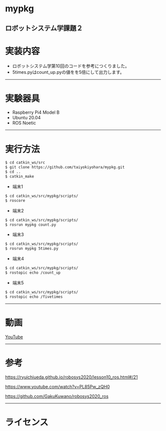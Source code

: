 # mypkg
ロボットシステム学課題２
--- 
# 実装内容
- ロボットシステム学第10回のコードを参考につくりました。
- 5times.pyはcount_up.pyの値をを5倍にして出力します。
---
# 実験器具
- Raspberry Pi4 Model B
- Ubuntu 20.04
- ROS Noetic
---
# 実行方法
``` bash
$ cd catkin_ws/src
$ git clone https://github.com/taiyokiyohara/mypkg.git
$ cd ..
$ catkin_make
```

- 端末1
```bash
$ cd catkin_ws/src/mypkg/scripts/ 
$ roscore
```

- 端末2
```bash
$ cd catkin_ws/src/mypkg/scripts/ 
$ rosrun mypkg count.py
```

- 端末3
```bash
$ cd catkin_ws/src/mypkg/scripts/ 
$ rosrun mypkg 5times.py
```

- 端末4
```bash
$ cd catkin_ws/src/mypkg/scripts/ 
$ rostopic echo /count_up
```

- 端末5
```bash
$ cd catkin_ws/src/mypkg/scripts/ 
$ rostopic echo /fivetimes
```
--- 
# 動画
[YouTube]()

--- 
# 参考
https://ryuichiueda.github.io/robosys2020/lesson10_ros.html#/21

https://www.youtube.com/watch?v=PL85Pw_zQH0

https://github.com/GakuKuwano/robosys2020_ros

--- 
# ライセンス
[](https://github.com/taiyokiyohara/mypkg/blob/master/LICENSE)


